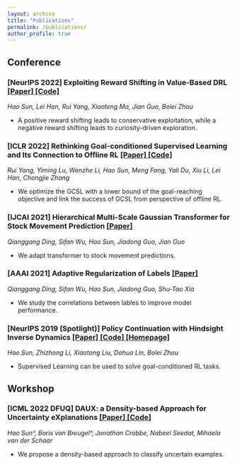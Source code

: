```yaml
---
layout: archive
title: "Publications"
permalink: /publications/
author_profile: true
---
```

<!-- {% if author.googlescholar %}
  You can also find my articles on <u><a href="{{author.googlescholar}}">my Google Scholar profile</a>.</u>
{% endif %} -->

<!-- {% include base_path %} -->
<!-- *: corresponding author -->


## Conference
### [NeurIPS 2022] Exploiting Reward Shifting in Value-Based DRL  <a href="https://arxiv.org/abs/2209.07288"> [Paper] </a><a href="https://github.com/2Groza/RewardShifting"> [Code] </a>

*Hao Sun, Lei Han, Rui Yang, Xiaoteng Ma, Jian Guo, Bolei Zhou*

- A positive reward shifting leads to conservative exploitation, while a negative reward shifting leads to curiosity-driven exploration.


### [ICLR 2022] Rethinking Goal-conditioned Supervised Learning and Its Connection to Offline RL <a href="https://arxiv.org/abs/2202.04478"> [Paper] </a><a href="https://github.com/YangRui2015/AWGCSL"> [Code] </a>

*Rui Yang, Yiming Lu, Wenzhe Li, Hao Sun, Meng Fang, Yali Du, Xiu Li, Lei Han, Chongjie Zhang*
- We optimize the GCSL with a lower bound of the goal-reaching objective and link the success of GCSL from perspective of offline RL.

### [IJCAI 2021] Hierarchical Multi-Scale Gaussian Transformer for Stock Movement Prediction <a href="https://www.ijcai.org/proceedings/2020/0640.pdf"> [Paper] </a>

*Qianggang Ding, Sifan Wu, Hao Sun, Jiadong Guo, Jian Guo*

- We adapt transformer to stock movement predictions.

### [AAAI 2021] Adaptive Regularization of Labels <a href="https://arxiv.org/abs/1908.05474"> [Paper] </a>

*Qianggang Ding, Sifan Wu, Hao Sun, Jiadong Guo, Shu-Tao Xia*
- We study the correlations between lables to improve model performance.


### [NeurIPS 2019 (Spotlight)] Policy Continuation with Hindsight Inverse Dynamics <a href="https://arxiv.org/abs/1910.14055"> [Paper] </a><a href="https://github.com/2Groza/PCHID_code"> [Code] </a> <a href='https://sites.google.com/view/neurips2019pchid/'> [Homepage] </a>

*Hao Sun, Zhizhong Li, Xiaotong Liu, Dahua Lin, Bolei Zhou*
- Supervised Learning can be used to solve goal-conditioned RL tasks.


## Workshop

### [ICML 2022 DFUQ] DAUX: a Density-based Approach for Uncertainty eXplanations <a href="https://arxiv.org/abs/2207.05161"> [Paper] </a><a href="https://anonymous.4open.science/r/DAUX-CBBF"> [Code] </a>

*Hao Sun^, Boris van Breugel^, Jonathan Crabbe, Nabeel Seedat, Mihaela van der Schaar*
- We propose a density-based approach to classify uncertain examples.
